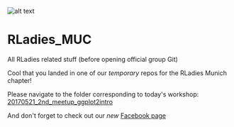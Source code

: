 ![alt text](https://github.com/pameliux/starter-kit/blob/master/logo/R-LadiesGlobal_RBG_online_LogoOnly.png?raw=true "RLadies")

# RLadies_MUC
All RLadies related stuff (before opening official group Git)

Cool that you landed in one of our _temporary_ repos for the RLadies Munich chapter! 

Please navigate to the folder corresponding to today's workshop: 
[20170521_2nd_meetup_ggplot2intro](https://github.com/pameliux/RLadies_MUC/tree/master/20170521_2nd_meetup_ggplot2intro)


And don't forget to check out our *new* [Facebook page](https://www.facebook.com/RLadiesMunich/?ref=aymt_homepage_panel)